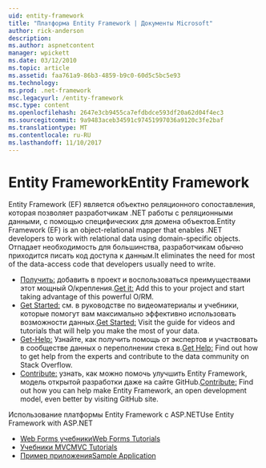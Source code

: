```yaml
---
uid: entity-framework
title: "Платформа Entity Framework | Документы Microsoft"
author: rick-anderson
description: 
ms.author: aspnetcontent
manager: wpickett
ms.date: 03/12/2010
ms.topic: article
ms.assetid: faa761a9-86b3-4859-b9c0-60d5c5bc5e93
ms.technology: 
ms.prod: .net-framework
msc.legacyurl: /entity-framework
msc.type: content
ms.openlocfilehash: 2647e3cb9455ca7efdbdce593df20a62d04f4ec3
ms.sourcegitcommit: 9a9483aceb34591c97451997036a9120c3fe2baf
ms.translationtype: MT
ms.contentlocale: ru-RU
ms.lasthandoff: 11/10/2017
---
```

<a name="entity-framework"></a><span data-ttu-id="4b80b-102">Entity Framework</span><span class="sxs-lookup"><span data-stu-id="4b80b-102">Entity Framework</span></span>
====================
<span data-ttu-id="4b80b-103">Entity Framework (EF) является объектно реляционного сопоставления, которая позволяет разработчикам .NET работы с реляционными данными, с помощью специфических для домена объектов.</span><span class="sxs-lookup"><span data-stu-id="4b80b-103">Entity Framework (EF) is an object-relational mapper that enables .NET developers to work with relational data using domain-specific objects.</span></span> <span data-ttu-id="4b80b-104">Отпадает необходимость для большинства, разработчикам обычно приходится писать код доступа к данным.</span><span class="sxs-lookup"><span data-stu-id="4b80b-104">It eliminates the need for most of the data-access code that developers usually need to write.</span></span>


- <span data-ttu-id="4b80b-105">[Получить:](https://msdn.com/data/ee712906) добавить в проект и воспользоваться преимуществами этот мощный O/крепления.</span><span class="sxs-lookup"><span data-stu-id="4b80b-105">[Get it:](https://msdn.com/data/ee712906) Add this to your project and start taking advantage of this powerful O/RM.</span></span>
- <span data-ttu-id="4b80b-106">[Get Started:](https://msdn.com/data/ee712907) см. в руководстве по видеоматериалы и учебники, которые помогут вам максимально эффективно использовать возможности данных.</span><span class="sxs-lookup"><span data-stu-id="4b80b-106">[Get Started:](https://msdn.com/data/ee712907) Visit the guide for videos and tutorials that will help you make the most of your data.</span></span>
- <span data-ttu-id="4b80b-107">[Get-Help:](https://msdn.com/data/hh913619) Узнайте, как получить помощь от экспертов и участвовать в сообществе данных о переполнении стека в.</span><span class="sxs-lookup"><span data-stu-id="4b80b-107">[Get Help:](https://msdn.com/data/hh913619) Find out how to get help from the experts and contribute to the data community on Stack Overflow.</span></span>
- <span data-ttu-id="4b80b-108">[Contribute:](https://github.com/aspnet/EntityFramework6) узнать, как можно помочь улучшить Entity Framework, модель открытой разработки даже на сайте GitHub.</span><span class="sxs-lookup"><span data-stu-id="4b80b-108">[Contribute:](https://github.com/aspnet/EntityFramework6) Find out how you can help make Entity Framework, an open development model, even better by visiting GitHub site.</span></span>


<span data-ttu-id="4b80b-109">Использование платформы Entity Framework с ASP.NET</span><span class="sxs-lookup"><span data-stu-id="4b80b-109">Use Entity Framework with ASP.NET</span></span>

- [<span data-ttu-id="4b80b-110">Web Forms учебники</span><span class="sxs-lookup"><span data-stu-id="4b80b-110">Web Forms Tutorials</span></span>](web-forms/overview/older-versions-getting-started/getting-started-with-ef/the-entity-framework-and-aspnet-getting-started-part-1.md)
- [<span data-ttu-id="4b80b-111">Учебники MVC</span><span class="sxs-lookup"><span data-stu-id="4b80b-111">MVC Tutorials</span></span>](mvc/overview/getting-started/getting-started-with-ef-using-mvc/creating-an-entity-framework-data-model-for-an-asp-net-mvc-application.md)
- [<span data-ttu-id="4b80b-112">Пример приложения</span><span class="sxs-lookup"><span data-stu-id="4b80b-112">Sample Application</span></span>](https://code.msdn.microsoft.com/ASPNET-MVC-Application-b01a9fe8)
